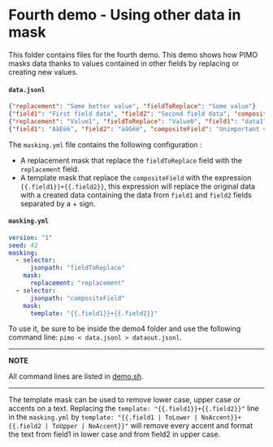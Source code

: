 # Fourth demo - Using other data in mask

This folder contains files for the fourth demo. This demo shows how PIMO masks data thanks to values contained in other fields by replacing or creating new values.

#### **`data.jsonl`**
```json
{"replacement": "Some better value", "fieldToReplace": "Some value"}
{"field1": "First field data", "field2": "Second field data", "compositeField": "Unimportant value"}
{"replacement": "Value1", "fieldToReplace": "Value0", "field1": "data1", "field2": "data2", "compositeField": "Unimportant value"}
{"field1": "AàEéè", "field2": "äâGêë", "compositeField": "Unimportant value"}
```

The `masking.yml` file contains the following configuration :

* A replacement mask that replace the `fieldToReplace` field with the `replacement` field.
* A template mask that replace the `compositeField` with the expression `{{.field1}}+{{.field2}}`, this expression will replace the original data with a created data containing the data from `field1` and `field2` fields separated by a + sign.

#### **`masking.yml`**
```yaml
version: "1"
seed: 42
masking:
  - selector:
      jsonpath: "fieldToReplace"
    mask:
      replacement: "replacement"
  - selector:
      jsonpath: "compositeField"
    mask:
      template: "{{.field1}}+{{.field2}}"
```

To use it, be sure to be inside the demo4 folder and use the following command line: `pimo < data.jsonl > dataout.jsonl`.

---
**NOTE**

All command lines are listed in [demo.sh](demo.sh).

---

The template mask can be used to remove lower case, upper case or accents on a text. Replacing the `template: "{{.field1}}+{{.field2}}"` line in the `masking.yml` by `template: "{{.field1 | ToLower | NoAccent}}+{{.field2 | ToUpper | NoAccent}}"` will remove every accent and format the text from field1 in lower case and from field2 in upper case.
